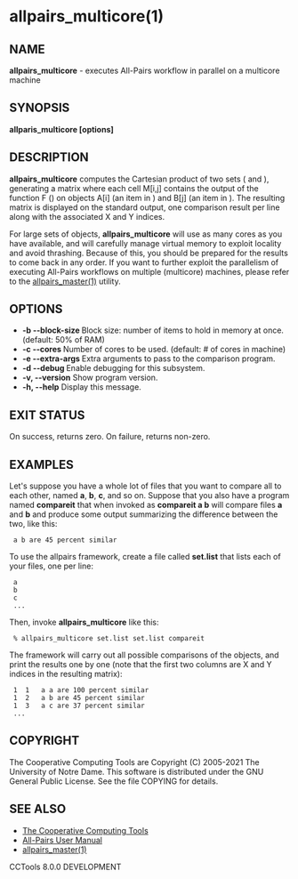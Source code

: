 






















# allpairs_multicore(1)

## NAME
**allpairs_multicore** - executes All-Pairs workflow in parallel on a multicore machine

## SYNOPSIS
****allparis_multicore [options] <set A> <set B> <compare function>****

## DESCRIPTION

**allpairs_multicore** computes the Cartesian product of two sets
(**<set A>** and **<set B>**), generating a matrix where each cell
M[i,j] contains the output of the function F (**<compare function>**) on
objects A[i] (an item in **<set A>**) and B[j] (an item in
**<set B>**). The resulting matrix is displayed on the standard output,
one comparison result per line along with the associated X and Y indices.

For large sets of objects, **allpairs_multicore** will use as many cores as
you have available, and will carefully manage virtual memory to exploit
locality and avoid thrashing. Because of this, you should be prepared for the
results to come back in any order. If you want to further exploit the
parallelism of executing All-Pairs workflows on multiple (multicore) machines,
please refer to the [allpairs_master(1)](allpairs_master.md) utility.

## OPTIONS


- **-b --block-size <items>** Block size: number of items to hold in memory at once. (default: 50% of RAM)
- **-c --cores <cores>** Number of cores to be used. (default: # of cores in machine)
- **-e --extra-args <args>** Extra arguments to pass to the comparison program.
- **-d --debug <flag>** Enable debugging for this subsystem.
- **-v, --version** Show program version.
- **-h, --help** Display this message.


## EXIT STATUS
On success, returns zero.  On failure, returns non-zero.

## EXAMPLES

Let's suppose you have a whole lot of files that you want to compare all to
each other, named **a**, **b**, **c**, and so on. Suppose that you also
have a program named ****compareit**** that when invoked as **compareit a b**
will compare files **a** and **b** and produce some output summarizing the
difference between the two, like this:

```
 a b are 45 percent similar
```

To use the allpairs framework, create a file called **set.list** that lists each of
your files, one per line:

```
 a
 b
 c
 ...
```

Then, invoke **allpairs_multicore** like this:

```
 % allpairs_multicore set.list set.list compareit
```

The framework will carry out all possible comparisons of the objects, and print
the results one by one (note that the first two columns are X and Y indices in
the resulting matrix):

```
 1	1	a a are 100 percent similar
 1	2	a b are 45 percent similar
 1	3	a c are 37 percent similar
 ...
```

## COPYRIGHT

The Cooperative Computing Tools are Copyright (C) 2005-2021 The University of Notre Dame.  This software is distributed under the GNU General Public License.  See the file COPYING for details.

## SEE ALSO


- [The Cooperative Computing Tools]("http://ccl.cse.nd.edu/software/manuals")
- [All-Pairs User Manual]("http://ccl.cse.nd.edu/software/manuals/allpairs.html")
- [allpairs_master(1)](allpairs_master.md)


CCTools 8.0.0 DEVELOPMENT
